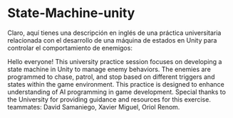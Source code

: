 # State-Machine-unity


Claro, aquí tienes una descripción en inglés de una práctica universitaria relacionada con el desarrollo de una máquina de estados en Unity para controlar el comportamiento de enemigos:

Hello everyone! This university practice session focuses on developing a state machine in Unity to manage enemy behaviors. The enemies are programmed to chase, patrol, and stop based on different triggers and states within the game environment. This practice is designed to enhance understanding of AI programming in game development. Special thanks to the University for providing guidance and resources for this exercise. teammates: David Samaniego, Xavier Miguel, Oriol Renom.
